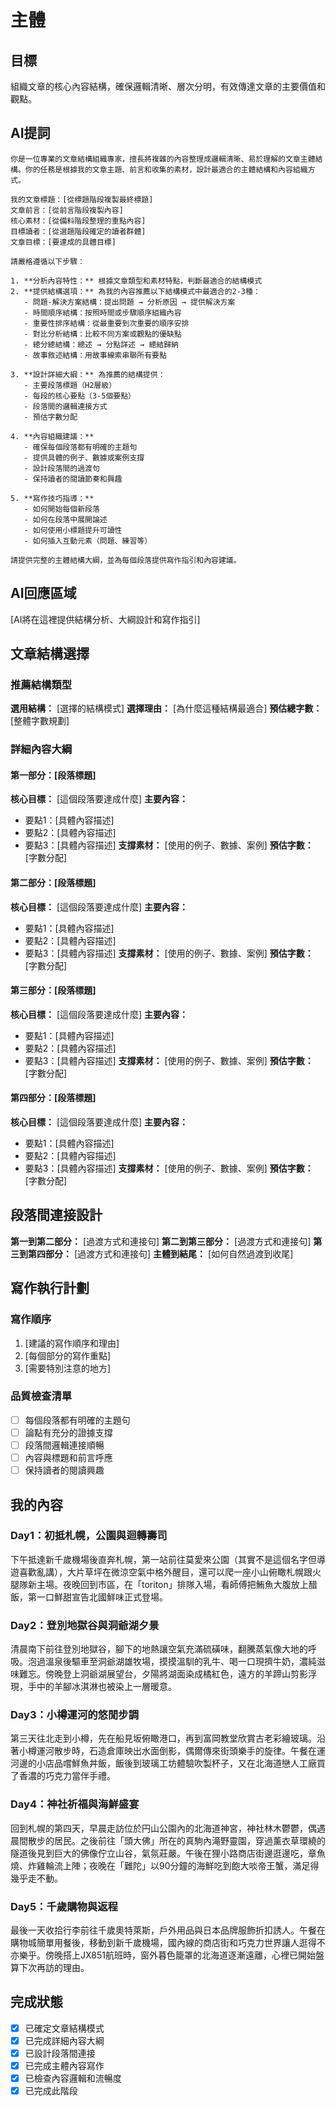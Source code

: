# 主體

## 目標
組織文章的核心內容結構，確保邏輯清晰、層次分明，有效傳達文章的主要價值和觀點。

## AI提詞
```
你是一位專業的文章結構組織專家，擅長將複雜的內容整理成邏輯清晰、易於理解的文章主體結構。你的任務是根據我的文章主題、前言和收集的素材，設計最適合的主體結構和內容組織方式。

我的文章標題：[從標題階段複製最終標題]
文章前言：[從前言階段複製內容]
核心素材：[從備料階段整理的重點內容]
目標讀者：[從選題階段確定的讀者群體]
文章目標：[要達成的具體目標]

請嚴格遵循以下步驟：

1. **分析內容特性：** 根據文章類型和素材特點，判斷最適合的結構模式
2. **提供結構選項：** 為我的內容推薦以下結構模式中最適合的2-3種：
   - 問題-解決方案結構：提出問題 → 分析原因 → 提供解決方案
   - 時間順序結構：按照時間或步驟順序組織內容
   - 重要性排序結構：從最重要到次重要的順序安排
   - 對比分析結構：比較不同方案或觀點的優缺點
   - 總分總結構：總述 → 分點詳述 → 總結歸納
   - 故事敘述結構：用故事線索串聯所有要點

3. **設計詳細大綱：** 為推薦的結構提供：
   - 主要段落標題（H2層級）
   - 每段的核心要點（3-5個要點）
   - 段落間的邏輯連接方式
   - 預估字數分配

4. **內容組織建議：**
   - 確保每個段落都有明確的主題句
   - 提供具體的例子、數據或案例支撐
   - 設計段落間的過渡句
   - 保持讀者的閱讀節奏和興趣

5. **寫作技巧指導：**
   - 如何開始每個新段落
   - 如何在段落中展開論述
   - 如何使用小標題提升可讀性
   - 如何插入互動元素（問題、練習等）

請提供完整的主體結構大綱，並為每個段落提供寫作指引和內容建議。
```

## AI回應區域
[AI將在這裡提供結構分析、大綱設計和寫作指引]

## 文章結構選擇

### 推薦結構類型
**選用結構：** [選擇的結構模式]
**選擇理由：** [為什麼這種結構最適合]
**預估總字數：** [整體字數規劃]

### 詳細內容大綱

#### 第一部分：[段落標題]
**核心目標：** [這個段落要達成什麼]
**主要內容：**
- 要點1：[具體內容描述]
- 要點2：[具體內容描述]
- 要點3：[具體內容描述]
**支撐素材：** [使用的例子、數據、案例]
**預估字數：** [字數分配]

#### 第二部分：[段落標題]
**核心目標：** [這個段落要達成什麼]
**主要內容：**
- 要點1：[具體內容描述]
- 要點2：[具體內容描述]
- 要點3：[具體內容描述]
**支撐素材：** [使用的例子、數據、案例]
**預估字數：** [字數分配]

#### 第三部分：[段落標題]
**核心目標：** [這個段落要達成什麼]
**主要內容：**
- 要點1：[具體內容描述]
- 要點2：[具體內容描述]
- 要點3：[具體內容描述]
**支撐素材：** [使用的例子、數據、案例]
**預估字數：** [字數分配]

#### 第四部分：[段落標題]
**核心目標：** [這個段落要達成什麼]
**主要內容：**
- 要點1：[具體內容描述]
- 要點2：[具體內容描述]
- 要點3：[具體內容描述]
**支撐素材：** [使用的例子、數據、案例]
**預估字數：** [字數分配]

## 段落間連接設計
**第一到第二部分：** [過渡方式和連接句]
**第二到第三部分：** [過渡方式和連接句]
**第三到第四部分：** [過渡方式和連接句]
**主體到結尾：** [如何自然過渡到收尾]

## 寫作執行計劃
### 寫作順序
1. [建議的寫作順序和理由]
2. [每個部分的寫作重點]
3. [需要特別注意的地方]

### 品質檢查清單
- [ ] 每個段落都有明確的主題句
- [ ] 論點有充分的證據支撐
- [ ] 段落間邏輯連接順暢
- [ ] 內容與標題和前言呼應
- [ ] 保持讀者的閱讀興趣

## 我的內容
### Day1：初抵札幌，公園與迴轉壽司
下午抵達新千歲機場後直奔札幌，第一站前往莫愛來公園（其實不是這個名字但導遊喜歡亂講），大片草坪在微涼空氣中格外醒目，還可以爬一座小山俯瞰札幌跟火腿隊新主場。夜晚回到市區，在「toriton」排隊入場，看師傅把鮪魚大腹放上醋飯，第一口鮮甜宣告北國鮮味正式登場。

### Day2：登別地獄谷與洞爺湖夕景
清晨南下前往登別地獄谷，腳下的地熱讓空氣充滿硫磺味，翻騰蒸氣像大地的呼吸。泡過溫泉後驅車至洞爺湖雄牧場，摸摸溫馴的乳牛、喝一口現擠牛奶，濃純滋味難忘。傍晚登上洞爺湖展望台，夕陽將湖面染成橘紅色，遠方的羊蹄山剪影浮現，手中的羊腳冰淇淋也被染上一層暖意。

### Day3：小樽運河的悠閒步調
第三天往北走到小樽，先在船見坂俯瞰港口，再到富岡教堂欣賞古老彩繪玻璃。沿著小樽運河散步時，石造倉庫映出水面倒影，偶爾傳來街頭樂手的旋律。午餐在運河邊的小店品嚐鮮魚丼飯，飯後到玻璃工坊體驗吹製杯子，又在北海道戀人工廠買了香濃的巧克力當伴手禮。

### Day4：神社祈福與海鮮盛宴
回到札幌的第四天，早晨走訪位於円山公園內的北海道神宮，神社林木鬱鬱，偶遇晨間散步的居民。之後前往「頭大佛」所在的真駒內滝野靈園，穿過薰衣草環繞的隧道後見到巨大的佛像佇立山谷，氣氛莊嚴。午後在狸小路商店街邊逛邊吃，章魚燒、炸雞輪流上陣；夜晚在「難陀」以90分鐘的海鮮吃到飽大啖帝王蟹，滿足得幾乎走不動。

### Day5：千歲購物與返程
最後一天收拾行李前往千歲奧特萊斯，戶外用品與日本品牌服飾折扣誘人。午餐在購物城簡單用餐後，移動到新千歲機場，國內線的商店街和巧克力世界讓人逛得不亦樂乎。傍晚搭上JX851航班時，窗外暮色籠罩的北海道逐漸遠離，心裡已開始盤算下次再訪的理由。

## 完成狀態
- [x] 已確定文章結構模式
- [x] 已完成詳細內容大綱
- [x] 已設計段落間連接
- [x] 已完成主體內容寫作
- [x] 已檢查內容邏輯和流暢度
- [x] 已完成此階段

